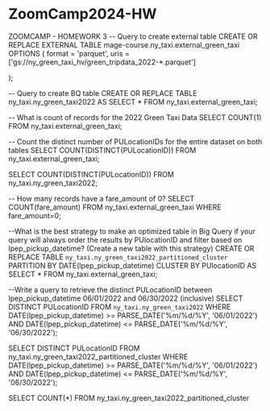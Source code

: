 # ZoomCamp2024-HW



ZOOMCAMP - HOMEWORK 3
-- Query to create external table
CREATE OR REPLACE EXTERNAL TABLE mage-course.ny_taxi.external_green_taxi
OPTIONS (
  format = 'parquet',
  uris = ['gs://ny_green_taxi_hv/green_tripdata_2022-*.parquet']

);

-- Query to create BQ table
CREATE OR REPLACE TABLE ny_taxi.ny_green_taxi2022 AS
SELECT * FROM ny_taxi.external_green_taxi;

-- What is count of records for the 2022 Green Taxi Data
SELECT COUNT(1) 
FROM ny_taxi.external_green_taxi;

-- Count the distinct number of PULocationIDs for the entire dataset on both tables
SELECT COUNT(DISTINCT(PULocationID))
FROM ny_taxi.external_green_taxi;

SELECT COUNT(DISTINCT(PULocationID))
FROM ny_taxi.ny_green_taxi2022;

-- How many records have a fare_amount of 0?
SELECT COUNT(fare_amount)
FROM ny_taxi.external_green_taxi
WHERE fare_amount=0;

--What is the best strategy to make an optimized table in Big Query if your query will always order the results by PUlocationID and filter based on lpep_pickup_datetime? (Create a new table with this strategy)
CREATE OR REPLACE TABLE `ny_taxi.ny_green_taxi2022_partitioned_cluster` 
PARTITION BY DATE(lpep_pickup_datetime) 
CLUSTER BY PUlocationID AS
SELECT * FROM ny_taxi.external_green_taxi;


--Write a query to retrieve the distinct PULocationID between lpep_pickup_datetime 06/01/2022 and 06/30/2022 (inclusive)
SELECT DISTINCT PULocationID
FROM `ny_taxi.ny_green_taxi2022`
WHERE DATE(lpep_pickup_datetime) >= PARSE_DATE('%m/%d/%Y', '06/01/2022')
  AND DATE(lpep_pickup_datetime) <= PARSE_DATE('%m/%d/%Y', '06/30/2022');


SELECT DISTINCT PULocationID
FROM ny_taxi.ny_green_taxi2022_partitioned_cluster
WHERE DATE(lpep_pickup_datetime) >= PARSE_DATE('%m/%d/%Y', '06/01/2022')
  AND DATE(lpep_pickup_datetime) <= PARSE_DATE('%m/%d/%Y', '06/30/2022');

SELECT COUNT(*)
FROM ny_taxi.ny_green_taxi2022_partitioned_cluster
